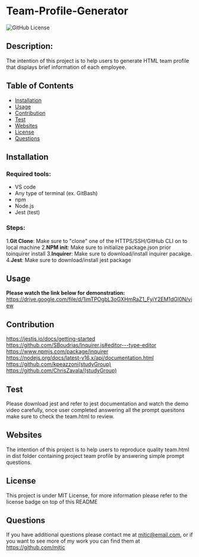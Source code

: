 # Team-Profile-Generator

<img src="https://img.shields.io/badge/license-MIT License-blue.svg" alt="GitHub License">

  ## Description:
  The intention of this project is to help users to generate HTML team profile that displays brief information of each employee.

  ## Table of Contents

  * [Installation](#installation)
  * [Usage](#usage)
  * [Contribution](#contribution)
  * [Test](#test)
  * [Websites](#websites)
  * [License](#license)
  * [Questions](#questions)

  ## Installation
  ### Required tools:
* VS code
* Any type of terminal (ex. GitBash)
* npm
* Node.js
* Jest (test)

### Steps:
1.**Git Clone**: Make sure to "clone" one of the HTTPS/SSH/GitHub CLI on to local machine
2.**NPM init**: Make sure to initialize package.json prior toinquirer install
3.**Inquirer**: Make sure to download/install inquirer pacakge.
4.**Jest**: Make sure to download/install jest package 

  ## Usage
  **Please watch the link below for demonstration:**
https://drive.google.com/file/d/1imTPOgbL3oGXHmRaZ1_FyiY2EM1dGl0N/view

  ## Contribution
  https://jestjs.io/docs/getting-started<br>https://github.com/SBoudrias/Inquirer.js#editor---type-editor<br>https://www.npmjs.com/package/inquirer<br>https://nodejs.org/docs/latest-v16.x/api/documentation.html<br>https://github.com/kpeazzoni(studyGroup)<br>https://github.com/ChrisZavala/(studyGroup)<br>
  ## Test
  Please download jest and refer to jest documentation and watch the demo video carefully, once user completed answering all the prompt quesitons make sure to check the team.html to review.
  ## Websites
  The intention of this project is to help users to reproduce quality team.html in dist folder containing project team profile by answering simple prompt questions. 
  ## License
  This project is under MIT License, for more information please refer to the license badge on top of this README
  ## Questions
  If you have additional questions please contact me at mjtic@email.com, or if you want to see more of my work you can find them at https://github.com/mjtic 
  